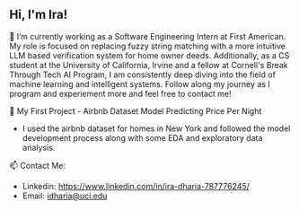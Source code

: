 ## Hi, I'm Ira!

🔭 I’m currently working as a Software Engineering Intern at First American. My role is focused on replacing fuzzy string matching with a more intuitive LLM based verification system for home owner deeds. Additionally, as a CS student at the University of California, Irvine and a fellow at Cornell's Break Through Tech AI Program, I am consistently deep diving into the field of machine learning and intelligent systems. Follow along my journey as I program and experiement more and feel free to contact me!

🚩 My First Project - Airbnb Dataset Model Predicting Price Per Night
- I used the airbnb dataset for homes in New York and followed the model development process along with some EDA and exploratory data analysis. 


📫 Contact Me:
-  Linkedin: https://www.linkedin.com/in/ira-dharia-787776245/
-  Email: idharia@uci.edu
